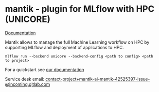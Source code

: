 # mantik - plugin for MLflow with HPC (UNICORE)

[Documentation](https://mantik-ai.gitlab.io/mantik)

Mantik allows to manage the full Machine Learning workflow on HPC by
supporting MLflow and deployment of applications to HPC.

```shell
mlflow run --backend unicore --backend-config <path to config> <path to project>
```

For a quickstart see [our documentation](https://mantik-ai.gitlab.io/mantik/quickstart.html)

Service desk email: [contact-project+mantik-ai-mantik-42525397-issue-@incoming.gitlab.com](mailto:contact-project+mantik-ai-mantik-42525397-issue-@incoming.gitlab.com)
